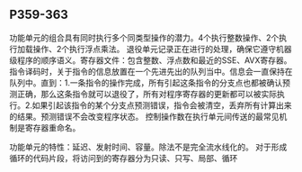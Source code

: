 ## P359-363
功能单元的组合具有同时执行多个同类型操作的潜力。4个执行整数操作、2个执行加载操作、2个执行浮点乘法。
退役单元记录正在进行的处理，确保它遵守机器级程序的顺序语义。寄存器文件：包含整数、浮点数和最近的SSE、AVX寄存器。指令译码时，关于指令的信息放置在一个先进先出的队列当中。信息会一直保持在队列中。直到：1.一条指令的操作完成，所有引起这条指令的分支点也都被确认预测正确，那么这条指令就可以退役了，所有对程序寄存器的更新都可以被实际执行。2.如果引起该指令的某个分支点预测错误，指令会被清空，丢弃所有计算出来的结果。预测错误不会改变程序状态。
控制操作数在执行单元间传送的最常见机制是寄存器重命名。

功能单元的特性：延迟、发射时间、容量。除法不是完全流水线化的。
对于形成循环的代码片段，将访问到的寄存器分为只读、只写、局部、循环
